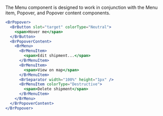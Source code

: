 The Menu component is designed to work in conjunction with the Menu item, Popover, and Popover content components.

```jsx live
<BrPopover>
  <BrButton slot="target" colorType="Neutral">
    <span>Hover me</span>
  </BrButton>
  <BrPopoverContent>
    <BrMenu>
      <BrMenuItem>
        <span>Edit shipment...</span>
      </BrMenuItem>
      <BrMenuItem>
        <span>View on map</span>
      </BrMenuItem>
      <BrSeparator width="100%" height="1px" />
      <BrMenuItem colorType="Destructive">
        <span>Delete shipment</span>
      </BrMenuItem>
    </BrMenu>
  </BrPopoverContent>
</BrPopover>
```
